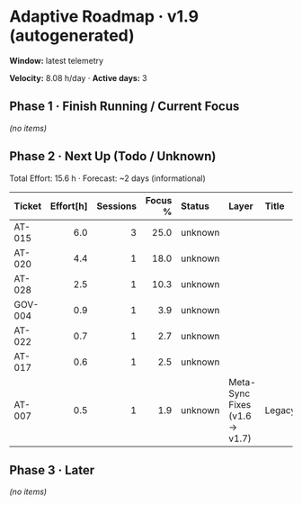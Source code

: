# Adaptive Roadmap · v1.9 (autogenerated)

**Window:** latest telemetry

**Velocity:** 8.08 h/day · **Active days:** 3

## Phase 1 · Finish Running / Current Focus

*(no items)*

## Phase 2 · Next Up (Todo / Unknown)

Total Effort: 15.6 h · Forecast: ~2 days (informational)

| Ticket | Effort[h] | Sessions | Focus % | Status | Layer | Title |
|:--|--:|--:|--:|:--|:--|:--|
| AT-015 | 6.0 | 3 | 25.0 | unknown |  |  |
| AT-020 | 4.4 | 1 | 18.0 | unknown |  |  |
| AT-028 | 2.5 | 1 | 10.3 | unknown |  |  |
| GOV-004 | 0.9 | 1 | 3.9 | unknown |  |  |
| AT-022 | 0.7 | 1 | 2.7 | unknown |  |  |
| AT-017 | 0.6 | 1 | 2.5 | unknown |  |  |
| AT-007 | 0.5 | 1 | 1.9 | unknown | Meta-Sync Fixes (v1.6 → v1.7) | Legacy |

## Phase 3 · Later

*(no items)*


